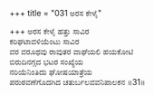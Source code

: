 +++
title = "031 ಅರಸ ಕೇಳೈ"

+++
ಅರಸ ಕೇಳೈ ಹತ್ತು ಸಾವಿರ  
ಕರಿಘಟಾವಳಿಯೆಂಟು ಸಾವಿರ  
ವರ ವರೂಥವು ರಾವುತರ ವಾಘೆಯಲಿ ಹಯಕೋಟಿ   
ಬಿರುದಿನಗ್ಗದ ಭಟರ ಸಂಖ್ಯೆಯ  
ನರಿಯೆನಿಂತಿದು ಘೋಷಯಾತ್ರೆಯ  
ಪರುಠವಣೆಗೊದಗಿದ ಚತುರ್ಬಲವವನಿಪಾಲಕನ      ॥31॥